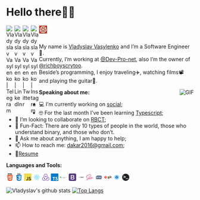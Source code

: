# Hello there👋🏽

<a href="https://t.me/vladyslav_vasylenko">
  <img align="left" alt="Vladyslav Vasylenko | Telegram" width="22px" src="https://www.svgrepo.com/show/271091/telegram.svg" />
</a>
<a href="https://www.linkedin.com/in/vladvasylenko/">
  <img align="left" alt="Vladyslav Vasylenko | LinkedIn" width="22px" src="https://www.svgrepo.com/show/157006/linkedin.svg" />
</a>
<a href="https://twitter.com/vasylenko__">
  <img align="left" alt="Vladyslav Vasylenko | Twitter" width="22px" src="https://www.svgrepo.com/show/183608/twitter.svg" />
</a>
<a href="https://www.instagram.com/vladvasylenko_">
  <img align="left" alt="Vladyslav Vasylenko | Instagram" width="22px" src="https://www.svgrepo.com/show/111199/instagram.svg" />
</a>
<a href="https://www.codewars.com/users/richboyscrytoo">
  <img align="left" alt="Vladyslav Vasylenko | Codewars" width="22px" src="https://raw.githubusercontent.com/codewars/branding/1ff0d44db52ac4a5e3a1c43277dc35f228eb6983/logo.svg" />
</a>

<br/>
<br/>

My name is [Vladyslav Vasylenko](https://vladyslav.github.io/) and I’m a Software Engineer🚀.
<br />
Currently, I’m working at [@Dev-Pro-net](https://github.com/Dev-Pro-net), also I’m the owner of [@richboyscrytoo](https://github.com/richboyscrytoo). 
<br />
Beside’s programming, I enjoy traveling✈️, watching films📽 and playing the guitar🎸.

  <img align="right" alt="GIF" src="https://media.giphy.com/media/836HiJc7pgzy8iNXCn/giphy.gif" />
  
**Speaking about me:**

- 💻 I’m currently working on [social](https://github.com/vladyslav/social);
- 🤓 For the last month I’ve been learning [Typescript](https://www.typescriptlang.org/); 
- 🤝 I’m looking to collaborate on [RBCT](https://github.com/richboyscrytoo);
- 🤣 Fun-Fact: There are only 10 types of people in the world, those who understand binary, and those who don’t.
- 💬 Ask me about anything, I am happy to help;
- 📫 How to reach me: dakar2016@gmail.com;
- 📝[Resume](https://drive.google.com/file/d/1JAKlJnjnSnDRXmVXeEDU0oN1gyzTk8NN/view?usp=sharing)

**Languages and Tools:**  

<code><img height="20" src="https://raw.githubusercontent.com/github/explore/80688e429a7d4ef2fca1e82350fe8e3517d3494d/topics/html/html.png"></code>
<code><img height="20" src="https://raw.githubusercontent.com/github/explore/80688e429a7d4ef2fca1e82350fe8e3517d3494d/topics/css/css.png"></code>
<code><img height="20" src="https://raw.githubusercontent.com/github/explore/80688e429a7d4ef2fca1e82350fe8e3517d3494d/topics/javascript/javascript.png"></code>
<code><img height="20" src="https://raw.githubusercontent.com/github/explore/80688e429a7d4ef2fca1e82350fe8e3517d3494d/topics/react/react.png"></code>
<code><img height="20" src="https://raw.githubusercontent.com/github/explore/80688e429a7d4ef2fca1e82350fe8e3517d3494d/topics/redux/redux.png"></code>
<code><img height="20" src="https://raw.githubusercontent.com/github/explore/80688e429a7d4ef2fca1e82350fe8e3517d3494d/topics/typescript/typescript.png"></code>
<code><img height="20" src="https://raw.githubusercontent.com/github/explore/80688e429a7d4ef2fca1e82350fe8e3517d3494d/topics/mongodb/mongodb.png"></code>
<code><img height="20" src="https://raw.githubusercontent.com/github/explore/80688e429a7d4ef2fca1e82350fe8e3517d3494d/topics/bootstrap/bootstrap.png"></code>
<code><img height="20" src="https://raw.githubusercontent.com/github/explore/80688e429a7d4ef2fca1e82350fe8e3517d3494d/topics/jquery/jquery.png"></code>
<code><img height="20" src="https://raw.githubusercontent.com/github/explore/80688e429a7d4ef2fca1e82350fe8e3517d3494d/topics/sass/sass.png"></code>
<code><img height="20" src="https://raw.githubusercontent.com/github/explore/80688e429a7d4ef2fca1e82350fe8e3517d3494d/topics/less/less.png"></code>
<code><img height="20" src="https://raw.githubusercontent.com/github/explore/80688e429a7d4ef2fca1e82350fe8e3517d3494d/topics/git/git.png"></code>
<code><img height="20" src="https://raw.githubusercontent.com/github/explore/80688e429a7d4ef2fca1e82350fe8e3517d3494d/topics/webpack/webpack.png"></code>
<code><img height="20" src="https://raw.githubusercontent.com/github/explore/80688e429a7d4ef2fca1e82350fe8e3517d3494d/topics/terminal/terminal.png"></code>

![Vladyslav's github stats](https://github-readme-stats.vercel.app/api?username=vladyslav&show_icons=true&hide_border=true&theme=default)
[![Top Langs](https://github-readme-stats.vercel.app/api/top-langs/?username=vladyslav&layout=compact)](https://github.com/vladyslav/github-readme-stats)
